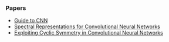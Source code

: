 ### Papers
* [Guide to CNN](https://arxiv.org/abs/1603.07285)
* [Spectral Representations for
Convolutional Neural Networks](https://arxiv.org/pdf/1506.03767.pdf)
* [Exploiting Cyclic Symmetry in Convolutional Neural Networks](https://arxiv.org/pdf/1602.02660.pdf)

